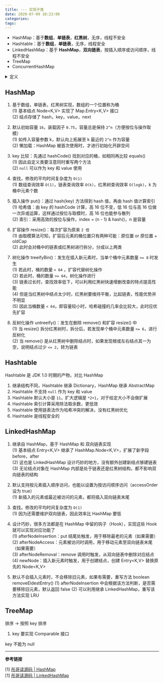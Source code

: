 ```yaml
---
title: --- 实现子类
date: 2020-07-09 10:23:00
categories: 
tags:
---
```

- HashMap：基于**数组**，**单链表**，**红黑树**，无序，线程不安全
- Hashtable：基于**数组**，**单链表**，无序，线程安全
- LinkedHashMap：基于 **HashMap**，**双向链表**，按插入顺序或访问顺序，线程不安全
- TreeMap
- ConcurrentHashMap


<details>
<summary>定义</summary>

```java
// since JDK 1.2
public class HashMap<K,​V>
extends AbstractMap<K,​V>
implements Map<K,​V>, Cloneable, Serializable

// since JDK 1.0
public class Hashtable<K,​V>
extends Dictionary<K,​V>
implements Map<K,​V>, Cloneable, Serializable

// since JDK 1.4
public class LinkedHashMap<K,​V>
extends HashMap<K,​V>
implements Map<K,​V>
```

</details>

## HashMap
1. 基于数组，单链表，红黑树实现，数组的一个位置称为桶  
(1) 基本结点 Node<K,V> 实现了 Map.Entry<K,V> 接口  
(2) 结点存储了 hash，key，value，next

2. 默认初始容量 `16`，装载因子 `0.75`，容量总是保持 `2^n`（方便按位与操作取模）  
(1) 如传入容量参数 k，默认向上拓展至 k 最近的 `2^n` 作为容量  
(2) 懒加载：HashMap 被首次使用时，才进行初始化开辟空间

3. key 比较：先通过 hashCode() 找到对应的桶，如相同再比较 equals()  
(1) 因此自定义类要注意同时重写两个方法  
(2) `null` 可以作为 key 和 value 使用

4. 查找，修改的平均时间复杂度为 `O(1)`  
(1) 数组查询效率 `O(1)`，链表查询效率 `O(k)`，红黑树查询效率 `O(logk)`，k 为桶中元素个数

5. 插入操作 put()：通过 hash(key) 方法得到 hash 值，再由 hash 值计算索引  
(1) 哈希值：由 key 的 hashCode 计算，高 16 位不变，低 16 位与高 16 位做一次异或运算，这样通过按位与取模时，高 16 位也能参与散列  
(2) 索引：采用高效的按位与操作，index = (n - 1) & hash()，n 是容量

6. 扩容操作 resize()：每次扩容为原来 `2 倍`  
(1) 由取模算法可知，扩容后元素的桶位置只有两种可能：原位置 or 原位置 + oldCap  
(2) 此时会对桶中的链表或红黑树进行拆分，分成以上两类

7. 树化操作 treeifyBin()：发生在插入新元素时，当单个桶中元素数量 `>= 8` 时发生  
(1) 若此时，桶的数量 `< 64` ，扩容代替树化操作  
(2) 若此时，桶的数量 `>= 64`，树化操作进行  
(3) 链表过长时，查找效率低下，可以利用红黑树快速增删改查的特点提高性能  
(4) 但是当红黑树中结点太少时，红黑树要维持平衡，比起链表，性能优势并不明显  
(5) 因此当桶数量 `< 64`，即容量较小时，哈希碰撞的几率会比较大，此时应优先扩容

8. 反树化操作 untreeify()：发生在删除 remove() 和扩容 resize() 中  
(1) 当 resize() 拆分红黑树时，拆分后，若发现单个桶中元素数量 `<= 6`，进行反树化  
(2) 当 remove() 是从红黑树中删除结点时，如果发现根或左右结点其一为空，说明结点过少 `<= 2`，转为链表


## Hashtable
Hashtable 是 JDK 1.0 时期的产物，对比 HashMap

1. 继承结构不同，Hashtable 继承 Dictionary，HashMap 继承 AbstractMap
2. Hashtable 不支持 `null` 作为 key 和 value
3. Hashtable 默认大小是 `11`，扩大逻辑是 `*2+1`，对于给定大小不会做扩展
4. Hashtable 索引计算采用除法取余数，更低效
5. Hashtable 使用链表法作为哈希冲突的解决，没有红黑树优化
6. Hashtable 是线程安全的


## LinkedHashMap
1. 继承自 HashMap，基于 HashMap 和 双向链表实现  
(1) 基本结点 Entry<K,V> 继承了 HashMap.Node<K,V>，扩展了新字段 before，after  
(2) 这也是 LinkedHashMap 设计巧妙的地方，没有额外创建新结点够建链表  
(3) 无论结点对象在 HashMap 内部是处于链表还是红黑树结构，都不影响双向链表的结构

2. 默认支持按元素插入顺序访问，也能以设置为按访问顺序访问（accessOrder 设为 true）  
(1) 新插入的元素或最近被访问的元素，都将插入双向链表末尾

3. 查找，修改的平均时间复杂度为 `O(1)`  
(1) 因为还需要维护双向链表，因此效率比 HashMap 要低

4. 设计巧妙，很多方法都是在 HashMap 中留的钩子（Hook），实现这些 Hook 就可以实现对应功能了  
(1) afterNodeInsertion：put 结尾处触发，用于移除最老的元素（如果需要）  
(2) afterNodeAccess：元素被访问时调用，用于移动元素至双向链表末尾（如果需要）  
(3) afterNodeRemoval：remove 调用时触发，从双向链表中删除对应结点  
(4) newNode：插入新元素时触发，用于创建结点，创建 Entry<K,V> 替换原先的 Node<K,V>

5. 默认不会插入元素时，不会移除旧元素，如果有需要，重写方法 boolean removeEldestEntry()
(1) afterNodeInsertion 中会根据该方法判断，是否需要移除旧元素，默认返回 false
(2) 可以利用继承 LinkedHashMap，重写该方法实现 LRU


## TreeMap
排序 -> 按照 key 排序

1. key 要实现 Comparable 接口

key 不能为 null 

---
**参考链接**

[1] [彤哥读源码 | HashMap](https://www.cnblogs.com/tong-yuan/p/10638912.html)  
[1] [彤哥读源码 | LinkedHashMap](https://www.cnblogs.com/tong-yuan/p/10639263.html)  
